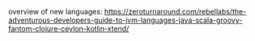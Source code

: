 

overview of new languages:
https://zeroturnaround.com/rebellabs/the-adventurous-developers-guide-to-jvm-languages-java-scala-groovy-fantom-clojure-ceylon-kotlin-xtend/